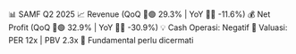 📊 SAMF Q2 2025
📈 Revenue (QoQ 🔼🟢 29.3% | YoY 🔻🔴 -11.6%)
💰 Net Profit (QoQ 🔼🟢 32.9% | YoY 🔻🔴 -30.9%)
💡 Cash Operasi: Negatif
🧮 Valuasi: PER 12x | PBV 2.3x
🧱 Fundamental perlu dicermati
